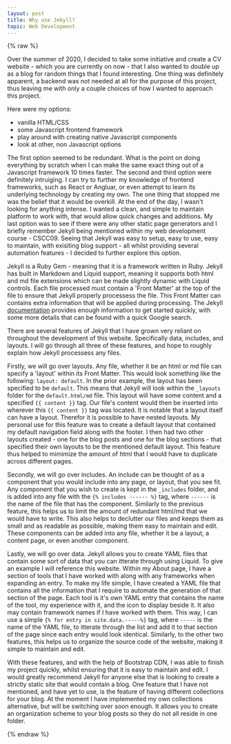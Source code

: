 ```yaml
---
layout: post
title: Why use Jekyll?
topic: Web Development
---
```

{% raw %}

Over the summer of 2020, I decided to take some initiative and create a CV website - which you are currently on now - that I also wanted to double up as a blog for random things that I found interesting. One thing was definitely apparent, a backend was not needed at all for the purpose of this project, thus leaving me with only a couple choices of how I wanted to approach this project. 

Here were my options:
- vanilla HTML/CSS 
- some Javascript frontend framework
- play around with creating native Javascript components
- look at other, non Javascript options
  
The first option seemed to be redundant. What is the point on doing everything by scratch when I can make the same exact thing out of a Javascript framework 10 times faster. The second and third option were definitely intruiging. I can try to further my knowledge of frontend frameworks, such as React or Angluar, or even attempt to learn its underlying technology by creating my own. The one thing that stopped me was the belief that it would be overkill. At the end of the day, I wasn't looking for anything intense. I wanted a clean, and simple to maintain platform to work with, that would allow quick changes and additions. My last option was to see if there were any other static page generators and I briefly remember Jekyll being mentioned within my web development course - CSCC09. Seeing that Jekyll was easy to setup, easy to use, easy to maintain, with exisiting blog support - all whilst providing several automation features - I decided to further explore this option.

Jekyll is a Ruby Gem - meaning that it is a framework written in Ruby. Jekyll has built in Markdown and Liquid support, meaning it supports both html and md file extensions which can be made slightly dynamic with Liquid controls. Each file processed must contain a 'Front Matter' at the top of the file to ensure that Jekyll properly processess the file. This Front Matter can contains extra information that will be applied during processing. The Jekyll [documentation](https://jekyllrb.com/docs/) provides enough information to get started quickly, with some more details that can be found with a quick Google search.

There are several features of Jekyll that I have grown very reliant on throughout the development of this website. Specifically data, includes, and layouts. I will go through all three of these features, and hope to roughly explain how Jekyll processess any files. 

Firstly, we will go over layouts. Any file, whether it be an html or md file can specify a 'layout' within its Front Matter. This would look something like the following: `layout: default`. In the prior example, the layout has been specified to be `default`. This means that Jekyll will look within the `_layouts` folder for the `default.html/md` file. This layout will have some content and a specified `{{ content }}` tag. Our file's content would then be inserted into wherever this `{{ content }}` tag was located. It is notable that a layout itself can have a layout. Therefor it is possible to have nested layouts. My personal use for this feature was to create a default layout that contained my default navigation field along with the footer. I then had two other layouts created - one for the blog posts and one for the blog sections - that specified their own layouts to be the mentioned default layout. This feature thus helped to mimimize the amount of html that I would have to duplicate across different pages. 

Secondly, we will go over includes. An include can be thought of as a component that you would include into any page, or layout, that you see fit. Any component that you wish to create is kept in the `_includes` folder, and is added into any file with the `{% includes ------ %}` tag, where `------` is the name of the file that has the component. Similarly to the previous feature, this helps us to limit the amount of redundant html/md that we would have to write. This also helps to declutter our files and keeps them as small and as readable as possible, making them easy to maintain and edit. These components can be added into any file, whether it be a layout, a content page, or even another component.

Lastly, we will go over data. Jekyll allows you to create YAML files that contain some sort of data that you can itterate through using Liquid. To give an example I will reference this website. Within my About page, I have a section of tools that I have worked with along with any frameworks when expanding an entry. To make my life simple, I have created a YAML file that contains all the information that I require to automate the generation of that section of the page. Each tool is it's own YAML entry that contains the name of the tool, my experience with it, and the icon to display beside it. It also may contain framework names if I have worked with them. This way, I can use a simple `{% for entry in site.data.-----%}` tag, where `-----` is the name of the YAML file, to itterate through the list and add it to that section of the page since each entry would look identical. Similarly, to the other two features, this helps us to organize the source code of the website, making it simple to maintain and edit. 

With these features, and with the help of Bootstrap CDN, I was able to finish my project quickly, whilst ensuring that it is easy to maintain and edit. I would greatly recommend Jekyll for anyone else that is looking to create a strictly static site that would contain a blog. One feature that I have not mentioned, and have yet to use, is the feature of having different collections for your blog. At the moment I have implemented my own collections alternative, but will be switching over soon enough. It allows you to create an organization scheme to your blog posts so they do not all reside in one folder.

{% endraw %}